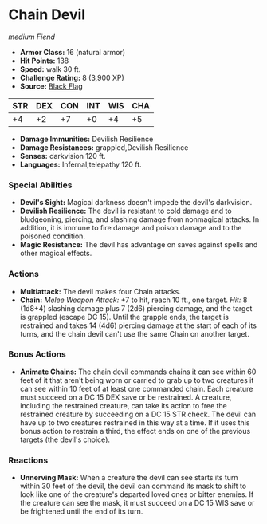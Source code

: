 # Chain Devil

*medium* *Fiend*

- **Armor Class:** 16 (natural armor)
- **Hit Points:** 138 
- **Speed:** walk 30 ft.
- **Challenge Rating:** 8 (3,900 XP)
- **Source:** [Black Flag](https://koboldpress.com/kpstore/product/tovrpg-pg-mv/)

| STR | DEX | CON | INT | WIS | CHA |
| --- | --- | --- | --- | --- | --- |
| +4 | +2 | +7 | +0 | +4 | +5 |

- **Damage Immunities:** Devilish Resilience
- **Damage Resistances:** grappled,Devilish Resilience
- **Senses:** darkvision 120 ft.
- **Languages:** Infernal,telepathy 120 ft.

### Special Abilities

- **Devil's Sight:** Magical darkness doesn't impede the devil's darkvision.
- **Devilish Resilience:** The devil is resistant to cold damage and to bludgeoning, piercing, and slashing damage from nonmagical attacks. In addition, it is immune to fire damage and poison damage and to the poisoned condition.
- **Magic Resistance:** The devil has advantage on saves against spells and other magical effects.

### Actions

- **Multiattack:** The devil makes four Chain attacks.
- **Chain:** _Melee Weapon Attack:_ +7 to hit, reach 10 ft., one target. _Hit:_ 8 (1d8+4) slashing damage plus 7 (2d6) piercing damage, and the target is grappled (escape DC 15). Until the grapple ends, the target is restrained and takes 14 (4d6) piercing damage at the start of each of its turns, and the chain devil can't use the same Chain on another target.

### Bonus Actions

- **Animate Chains:** The chain devil commands chains it can see within 60 feet of it that aren't being worn or carried to grab up to two creatures it can see within 10 feet of at least one commanded chain. Each creature must succeed on a DC 15 DEX save or be restrained. A creature, including the restrained creature, can take its action to free the restrained creature by succeeding on a DC 15 STR check. The devil can have up to two creatures restrained in this way at a time. If it uses this bonus action to restrain a third, the effect ends on one of the previous targets (the devil's choice).

### Reactions

- **Unnerving Mask:** When a creature the devil can see starts its turn within 30 feet of the devil, the devil can command its mask to shift to look like one of the creature's departed loved ones or bitter enemies. If the creature can see the mask, it must succeed on a DC 15 WIS save or be frightened until the end of its turn.
